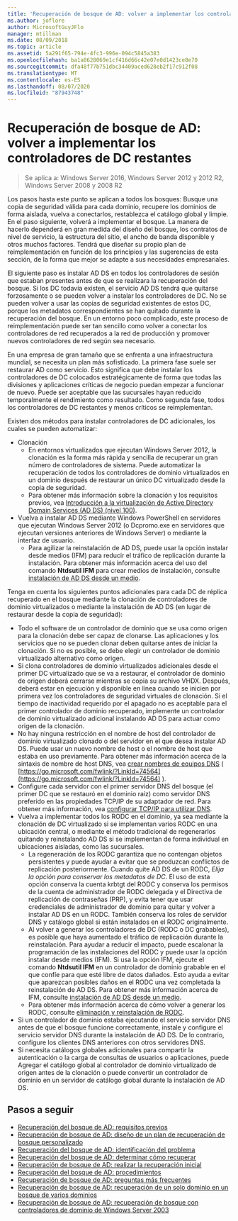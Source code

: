 ```yaml
---
title: 'Recuperación de bosque de AD: volver a implementar los controladores de DC restantes'
ms.author: joflore
author: MicrosoftGuyJFlo
manager: mtillman
ms.date: 08/09/2018
ms.topic: article
ms.assetid: 5a291f65-794e-4fc3-996e-094c5845a383
ms.openlocfilehash: ba1a8628069e1cf416d66c42e07e0d1423ce8e70
ms.sourcegitcommit: dfa48f77b751dbc34409aced628eb2f17c912f08
ms.translationtype: MT
ms.contentlocale: es-ES
ms.lasthandoff: 08/07/2020
ms.locfileid: "87943748"
---
```

# <a name="ad-forest-recovery---redeploy-remaining-dcs"></a>Recuperación de bosque de AD: volver a implementar los controladores de DC restantes

>Se aplica a: Windows Server 2016, Windows Server 2012 y 2012 R2, Windows Server 2008 y 2008 R2

Los pasos hasta este punto se aplican a todos los bosques: Busque una copia de seguridad válida para cada dominio, recupere los dominios de forma aislada, vuelva a conectarlos, restablezca el catálogo global y limpie. En el paso siguiente, volverá a implementar el bosque. La manera de hacerlo dependerá en gran medida del diseño del bosque, los contratos de nivel de servicio, la estructura del sitio, el ancho de banda disponible y otros muchos factores. Tendrá que diseñar su propio plan de reimplementación en función de los principios y las sugerencias de esta sección, de la forma que mejor se adapte a sus necesidades empresariales.

El siguiente paso es instalar AD DS en todos los controladores de sesión que estaban presentes antes de que se realizara la recuperación del bosque. Si los DC todavía existen, el servicio AD DS tendrá que quitarse forzosamente o se pueden volver a instalar los controladores de DC. No se pueden volver a usar las copias de seguridad existentes de estos DC, porque los metadatos correspondientes se han quitado durante la recuperación del bosque. En un entorno poco complicado, este proceso de reimplementación puede ser tan sencillo como volver a conectar los controladores de red recuperados a la red de producción y promover nuevos controladores de red según sea necesario.

En una empresa de gran tamaño que se enfrenta a una infraestructura mundial, se necesita un plan más sofisticado. La primera fase suele ser restaurar AD como servicio. Esto significa que debe instalar los controladores de DC colocados estratégicamente de forma que todas las divisiones y aplicaciones críticas de negocio puedan empezar a funcionar de nuevo. Puede ser aceptable que las sucursales hayan reducido temporalmente el rendimiento como resultado. Como segunda fase, todos los controladores de DC restantes y menos críticos se reimplementan.

 Existen dos métodos para instalar controladores de DC adicionales, los cuales se pueden automatizar:

- Clonación
   - En entornos virtualizados que ejecutan Windows Server 2012, la clonación es la forma más rápida y sencilla de recuperar un gran número de controladores de sistema. Puede automatizar la recuperación de todos los controladores de dominio virtualizados en un dominio después de restaurar un único DC virtualizado desde la copia de seguridad.
   - Para obtener más información sobre la clonación y los requisitos previos, vea [Introducción a la virtualización de Active Directory Domain Services (AD DS) (nivel 100)](./managing-rid-issuance.md).
- Vuelva a instalar AD DS mediante Windows PowerShell en servidores que ejecutan Windows Server 2012 (o Dcpromo.exe en servidores que ejecutan versiones anteriores de Windows Server) o mediante la interfaz de usuario.
   - Para agilizar la reinstalación de AD DS, puede usar la opción instalar desde medios (IFM) para reducir el tráfico de replicación durante la instalación. Para obtener más información acerca del uso del comando **Ntdsutil IFM** para crear medios de instalación, consulte [instalación de AD DS desde un medio](./managing-rid-issuance.md).

Tenga en cuenta los siguientes puntos adicionales para cada DC de réplica recuperado en el bosque mediante la clonación de controladores de dominio virtualizados o mediante la instalación de AD DS (en lugar de restaurar desde la copia de seguridad):

- Todo el software de un controlador de dominio que se usa como origen para la clonación debe ser capaz de clonarse. Las aplicaciones y los servicios que no se pueden clonar deben quitarse antes de iniciar la clonación. Si no es posible, se debe elegir un controlador de dominio virtualizado alternativo como origen.
- Si clona controladores de dominio virtualizados adicionales desde el primer DC virtualizado que se va a restaurar, el controlador de dominio de origen deberá cerrarse mientras se copia su archivo VHDX. Después, deberá estar en ejecución y disponible en línea cuando se inicien por primera vez los controladores de seguridad virtuales de clonación. Si el tiempo de inactividad requerido por el apagado no es aceptable para el primer controlador de dominio recuperado, implemente un controlador de dominio virtualizado adicional instalando AD DS para actuar como origen de la clonación.
- No hay ninguna restricción en el nombre de host del controlador de dominio virtualizado clonado o del servidor en el que desea instalar AD DS. Puede usar un nuevo nombre de host o el nombre de host que estaba en uso previamente. Para obtener más información acerca de la sintaxis de nombre de host DNS, vea [crear nombres de equipos DNS](/previous-versions/windows/it-pro/windows-server-2003/cc785282(v=ws.10)) ( [https://go.microsoft.com/fwlink/?LinkId=74564](https://go.microsoft.com/fwlink/?LinkId=74564) ).
- Configure cada servidor con el primer servidor DNS del bosque (el primer DC que se restauró en el dominio raíz) como servidor DNS preferido en las propiedades TCP/IP de su adaptador de red. Para obtener más información, vea [configurar TCP/IP para utilizar DNS](/previous-versions/windows/it-pro/windows-server-2003/cc779282(v=ws.10)).
- Vuelva a implementar todos los RODC en el dominio, ya sea mediante la clonación de DC virtualizado si se implementan varios RODC en una ubicación central, o mediante el método tradicional de regenerarlos quitando y reinstalando AD DS si se implementan de forma individual en ubicaciones aisladas, como las sucursales.
   - La regeneración de los RODC garantiza que no contengan objetos persistentes y puede ayudar a evitar que se produzcan conflictos de replicación posteriormente. Cuando quite AD DS de un RODC, *Elija la opción para conservar los metadatos de DC*. El uso de esta opción conserva la cuenta krbtgt del RODC y conserva los permisos de la cuenta de administrador de RODC delegada y el Directiva de replicación de contraseñas (PRP), y evita tener que usar credenciales de administrador de dominio para quitar y volver a instalar AD DS en un RODC. También conserva los roles de servidor DNS y catálogo global si están instalados en el RODC originalmente.
   - Al volver a generar los controladores de DC (RODC o DC grabables), es posible que haya aumentado el tráfico de replicación durante la reinstalación. Para ayudar a reducir el impacto, puede escalonar la programación de las instalaciones del RODC y puede usar la opción instalar desde medios (IFM). Si usa la opción IFM, ejecute el comando **Ntdsutil IFM** en un controlador de dominio grabable en el que confíe para que esté libre de datos dañados. Esto ayuda a evitar que aparezcan posibles daños en el RODC una vez completada la reinstalación de AD DS. Para obtener más información acerca de IFM, consulte [instalación de AD DS desde un medio](./managing-rid-issuance.md).
   - Para obtener más información acerca de cómo volver a generar los RODC, consulte [eliminación y reinstalación de RODC](/previous-versions/windows/it-pro/windows-server-2003/cc779282(v=ws.10)).
- Si un controlador de dominio estaba ejecutando el servicio servidor DNS antes de que el bosque funcione correctamente, instale y configure el servicio servidor DNS durante la instalación de AD DS. De lo contrario, configure los clientes DNS anteriores con otros servidores DNS.
- Si necesita catálogos globales adicionales para compartir la autenticación o la carga de consultas de usuarios o aplicaciones, puede Agregar el catálogo global al controlador de dominio virtualizado de origen antes de la clonación o puede convertir un controlador de dominio en un servidor de catálogo global durante la instalación de AD DS.

## <a name="next-steps"></a>Pasos a seguir

- [Recuperación del bosque de AD: requisitos previos](AD-Forest-Recovery-Prerequisties.md)
- [Recuperación de bosque de AD: diseño de un plan de recuperación de bosque personalizado](AD-Forest-Recovery-Devising-a-Plan.md)
- [Recuperación del bosque de AD: identificación del problema](AD-Forest-Recovery-Identify-the-Problem.md)
- [Recuperación del bosque de AD: determinar cómo recuperar](AD-Forest-Recovery-Determine-how-to-Recover.md)
- [Recuperación de bosque de AD: realizar la recuperación inicial](AD-Forest-Recovery-Perform-initial-recovery.md)
- [Recuperación del bosque de AD: procedimientos](AD-Forest-Recovery-Procedures.md)
- [Recuperación de bosque de AD: preguntas más frecuentes](AD-Forest-Recovery-FAQ.md)
- [Recuperación de bosque de AD: recuperación de un solo dominio en un bosque de varios dominios](AD-Forest-Recovery-Single-Domain-in-Multidomain-Recovery.md)
- [Recuperación de bosque de AD: recuperación de bosque con controladores de dominio de Windows Server 2003](AD-Forest-Recovery-Windows-Server-2003.md)

